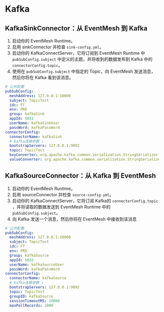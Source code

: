 # Kafka

## KafkaSinkConnector：从 EventMesh 到 Kafka

1. 启动你的 EventMesh Runtime。
2. 启用 sinkConnector 并检查 `sink-config.yml`。
3. 启动你的 KafkaConnectServer，它将订阅到 EventMesh Runtime 中 `pubSubConfig.subject` 中定义的主题，并将收到的数据发布到 Kafka 中的 `connectorConfig.topic`。
4. 使用在 `pubSubConfig.subject` 中指定的 Topic，向 EventMesh 发送消息，然后你将在 Kafka 看到该消息。

```yaml
# 公共配置
pubSubConfig:
  meshAddress: 127.0.0.1:10000
  subject: TopicTest
  idc: FT
  env: PRD
  group: kafkaSink
  appId: 5031
  userName: kafkaSinkUser
  passWord: kafkaPassWord
connectorConfig:
  connectorName: kafkaSink
  # kafka连接参数 ↓
  bootstrapServers: 127.0.0.1:9092
  topic: TopicTest
  keyConverter: org.apache.kafka.common.serialization.StringSerializer
  valueConverter: org.apache.kafka.common.serialization.StringSerializer
```

## KafkaSourceConnector：从 Kafka 到 EventMesh

1. 启动你的 EventMesh Runtime。
2. 启用 sourceConnector 并检查 `source-config.yml`。 
3. 启动你的 KafkaConnectServer，它将订阅 Kafka的 `connectorConfig.topic `，并将读取的数据发送到 EventMesh Runtime 中的 `pubSubConfig.subject`。 
4. 向 Kafka 发送一个消息，然后你将在 EventMesh 中接收到该消息

```yaml
# 公共配置
pubSubConfig:
  meshAddress: 127.0.0.1:10000
  subject: TopicTest
  idc: FT
  env: PRD
  group: kafkaSource
  appId: 5032
  userName: kafkaSourceUser
  passWord: kafkaPassWord
connectorConfig:
  connectorName: kafkaSource
  # kafka连接参数 ↓
  bootstrapServers: 127.0.0.1:9092
  topic: TopicTest
  groupID: kafkaSource
  sessionTimeoutMS: 10000
  maxPollRecords: 1000
```